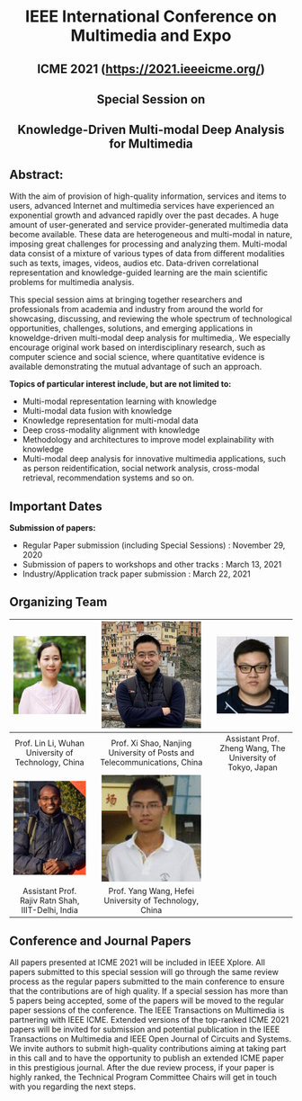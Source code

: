 # <center> IEEE International Conference on Multimedia and Expo </center>
## <center> ICME 2021 (https://2021.ieeeicme.org/) </center>
## <center> Special Session on </center>
## <center> Knowledge-Driven Multi-modal Deep Analysis for Multimedia</center>

## Abstract:

With the aim of provision of high-quality information, services and items to users, advanced Internet and multimedia services have experienced an exponential growth and advanced rapidly over the past decades. A huge amount of user-generated and service provider-generated multimedia data become available. These data are heterogeneous and multi-modal in nature, imposing great challenges for processing and analyzing them. Multi-modal data consist of a mixture of various types of data from different modalities such as texts, images, videos, audios etc. Data-driven correlational representation and knowledge-guided learning are the main scientific problems for multimedia analysis. 

This special session aims at bringing together researchers and professionals from academia and industry from around the world for showcasing, discussing, and reviewing the whole spectrum of technological opportunities, challenges, solutions, and emerging applications in knoweldge-driven multi-modal deep analysis for multimedia,. We especially encourage original work based on interdisciplinary research, such as computer science and social science, where quantitative evidence is available demonstrating the mutual advantage of such an approach. 

**Topics of particular interest include, but are not limited to:**

* Multi-modal representation learning with knowledge
* Multi-modal data fusion with knowledge 
* Knowledge representation for multi-modal data  
* Deep cross-modality alignment with knowledge
* Methodology and architectures to improve model explainability with knowledge
* Multi-modal deep analysis for innovative multimedia applications, such as person reidentification, social network analysis, cross-modal retrieval, recommendation systems and so on.

## Important Dates

**Submission of papers:**

* Regular Paper submission (including Special Sessions) : November 29, 2020
* Submission of papers to workshops and other tracks : March 13, 2021
* Industry/Application track paper submission : March 22, 2021

## Organizing Team

| ![avatar](/picture/1.png) |![avatar](/picture/2.png) |![avatar](/picture/3.png) |
| :-: | :-: | :-:
|  Prof. Lin Li, Wuhan University of Technology, China |Prof. Xi Shao, Nanjing University of Posts and Telecommunications, China |Assistant Prof. Zheng Wang, The University of Tokyo, Japan |
| ![avatar](/picture/4.png) |![avatar](/picture/5.png) |
| Assistant Prof. Rajiv Ratn Shah, IIIT-Delhi, India |Prof. Yang Wang, Hefei University of Technology, China |



## Conference and Journal Papers
All papers presented at ICME 2021 will be included in IEEE Xplore. All papers submitted to this special session will go through the same review process as the regular papers submitted to the main conference to ensure that the contributions are of high quality. If a special session has more than 5 papers being accepted, some of the papers will be moved to the regular paper sessions of the conference.
The IEEE Transactions on Multimedia is partnering with IEEE ICME. Extended versions of the top-ranked ICME 2021 papers will be invited for submission and potential publication in the IEEE Transactions on Multimedia and IEEE Open Journal of Circuits and Systems. We invite authors to submit high-quality contributions aiming at taking part in this call and to have the opportunity to publish an extended ICME paper in this prestigious journal. After the due review process, if your paper is highly ranked, the Technical Program Committee Chairs will get in touch with you regarding the next steps.

